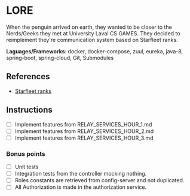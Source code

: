 # LORE

When the penguin arrived on earth, they wanted to be closer to the Nerds/Geeks they met at University Laval CS GAMES. They decided to reimplement they're communication system based on Starfleet ranks.

**Laguages/Frameworks**: docker, docker-compose, zuul, eureka, java-8, spring-boot, spring-cloud, Git, Submodules

## References
 - [Starfleet ranks](http://memory-alpha.wikia.com/wiki/Starfleet_ranks)

## Instructions
- [ ] Implement features from RELAY_SERVICES_HOUR_1.md
- [ ] Implement features from RELAY_SERVICES_HOUR_2.md
- [ ] Implement features from RELAY_SERVICES_HOUR_3.md

### Bonus points
- [ ] Unit tests
- [ ] Integration tests from the controller mocking nothing.
- [ ] Roles constants are retrieved from config-server and not duplicated.
- [ ] All Authorization is made in the authorization service.
